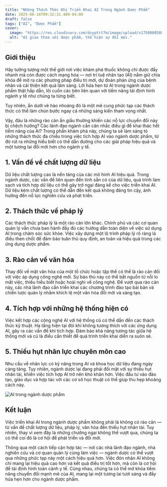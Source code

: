 ```yaml
---
title: "Những Thách Thức Khi Triển Khai AI Trong Ngành Dược Phẩm"
date: 2025-06-16T09:32:31.489-04:00
draft: false
tags: ["AI", "Dược Phẩm"]
cover:
  image: "https://res.cloudinary.com/dxyptrt7m/image/upload/v1750080588/yhumyo0tx1nqd55gbsya.jpg"
  alt: "AI giao thoa với dược phẩm, thể hiện sự đổi mới."
---
```


## Giới thiệu

Hãy tưởng tượng một thế giới nơi việc khám phá thuốc không chỉ được đẩy nhanh mà còn được cách mạng hóa — nơi trí tuệ nhân tạo (AI) nắm giữ chìa khóa để mở ra các phương pháp điều trị mới, dự đoán phản ứng của bệnh nhân và cải thiện kết quả lâm sàng. Lời hứa hẹn từ AI trong ngành dược phẩm thật hấp dẫn, lôi cuốn các bên liên quan với tiềm năng tái định hình ngành y tế như chúng ta từng biết.

Tuy nhiên, ẩn dưới vẻ hào nhoáng đó là một mê cung phức tạp các thách thức có thể làm chùn bước ngay cả những sáng kiến tham vọng nhất.

Vậy, đâu là những rào cản ẩn giấu thường khiến các nỗ lực chuyển đổi này bị chệch hướng? Các lãnh đạo ngành cần cân nhắc điều gì để khai thác hết tiềm năng của AI? Trong phần khám phá này, chúng ta sẽ làm sáng tỏ những thách thức đa chiều trong việc tích hợp AI vào ngành dược phẩm, từ đó rút ra những hiểu biết có thể dẫn đường cho các giải pháp hiệu quả và một tương lai đổi mới hơn cho ngành y tế.

## 1. Vấn đề về chất lượng dữ liệu

Dữ liệu chất lượng cao là nền tảng của các mô hình AI hiệu quả. Trong ngành dược, các vấn đề liên quan đến tính sẵn có của dữ liệu, quá trình làm sạch và tích hợp dữ liệu có thể gây trở ngại đáng kể cho việc triển khai AI. Dữ liệu kém chất lượng có thể dẫn đến kết quả không đáng tin cậy, ảnh hưởng đến nỗ lực nghiên cứu và phát triển.

## 2. Thách thức về pháp lý

Các thách thức pháp lý là một rào cản lớn khác. Chính phủ và các cơ quan quản lý vẫn chưa ban hành đầy đủ các hướng dẫn toàn diện về việc sử dụng AI trong chăm sóc sức khỏe. Việc xây dựng một lộ trình pháp lý rõ ràng là điều then chốt để đảm bảo tuân thủ quy định, an toàn và hiệu quả trong các ứng dụng dược phẩm.

## 3. Rào cản về văn hóa

Thay đổi về mặt văn hóa của một tổ chức hoặc tập thể có thể là rào cản đối với việc áp dụng công nghệ mới. Sự bảo thủ này có thể bắt nguồn từ nỗi lo mất việc, thiếu hiểu biết hoặc hoài nghi về công nghệ. Để vượt qua rào cản này, các nhà lãnh đạo cần triển khai các chương trình đào tạo bài bản và chiến lược quản lý nhằm khích lệ một văn hóa đổi mới và sáng tạo.

## 4. Tích hợp với những hệ thống hiện có

Việc kết hợp các công nghệ AI với hệ thống cũ có thể dẫn đến các thách thức kỹ thuật. Hạ tầng hiện tại đôi khi không tương thích với các ứng dụng AI, gây ra các vấn đề khi tích hợp. Đảm bảo khả năng tương tác giữa hệ thống mới và cũ là điều cần thiết để quá trình triển khai diễn ra suôn sẻ.

## 5. Thiếu hụt nhân lực chuyên môn cao

Nhu cầu về nhân lực có kỹ năng trong AI và khoa học dữ liệu đang ngày càng tăng. Tuy nhiên, ngành dược lại đang phải đối mặt với sự thiếu hụt nhân tài, khiến việc tích hợp AI trở nên khó khăn hơn. Việc đầu tư vào đào tạo, giáo dục và hợp tác với các cơ sở học thuật có thể giúp thu hẹp khoảng cách này.

![AI trong ngành dược phẩm](https://res.cloudinary.com/dxyptrt7m/image/upload/v1750080661/pseoxe8jrodeg7itpvoa.jpg)

## Kết luận

Việc triển khai AI trong ngành dược phẩm không phải là không có rào cản — từ vấn đề chất lượng dữ liệu, pháp lý, văn hóa đến thiếu hụt nhân tài. Tuy nhiên, thay vì xem đây là những chướng ngại không thể vượt qua, chúng ta có thể coi đó là cơ hội để phát triển và đổi mới.

Thông qua một cách tiếp cận hợp tác — nơi các nhà lãnh đạo ngành, nhà nghiên cứu và cơ quan quản lý cùng làm việc — ngành dược có thể vượt qua những phức tạp này một cách hiệu quả hơn. Việc đón nhận AI không chỉ mang lại hiệu quả cao hơn và kết quả điều trị tốt hơn, mà còn là cơ hội để tái định hình toàn cảnh y tế. Cùng nhau, chúng ta có thể mở khóa tiềm năng chuyển đổi mạnh mẽ của AI, mang lại một tương lai tươi sáng và đầy hứa hẹn hơn cho ngành dược phẩm.